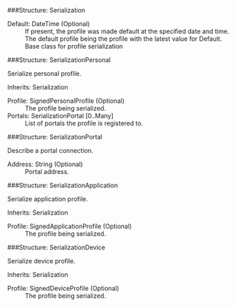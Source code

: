 ﻿

###Structure: Serialization

<dl>
<dt>Default: DateTime (Optional)
<dd>If present, the profile was made default at the specified date and time. 
The default profile being the profile with the latest value for
Default.
Base class for profile serialization

</dl>
###Structure: SerializationPersonal

Serialize personal profile.

<dl>
<dt>Inherits:  Serialization
</dl>

<dl>
<dt>Profile: SignedPersonalProfile (Optional)
<dd>The profile being serialized.
<dt>Portals: SerializationPortal [0..Many]
<dd>List of portals the profile is registered to.
</dl>
###Structure: SerializationPortal

Describe a portal connection.

<dl>
<dt>Address: String (Optional)
<dd>Portal address.
</dl>
###Structure: SerializationApplication

Serialize application profile.

<dl>
<dt>Inherits:  Serialization
</dl>

<dl>
<dt>Profile: SignedApplicationProfile (Optional)
<dd>The profile being serialized.
</dl>
###Structure: SerializationDevice

Serialize device profile.

<dl>
<dt>Inherits:  Serialization
</dl>

<dl>
<dt>Profile: SignedDeviceProfile (Optional)
<dd>The profile being serialized.
</dl>
